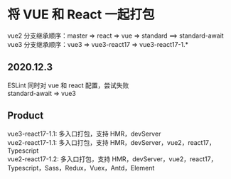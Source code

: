 <h1>将 VUE 和 React 一起打包</h1>
vue2 分支继承顺序：master => react => vue => standard ==> standard-await
<br />
vue3 分支继承顺序：vue3 => vue3-react17 => vue3-react17-1.*


<h2>2020.12.3</h2>
ESLint 同时对 vue 和 react 配置，尝试失败
<br/ >
standard-await => vue3

<h2>Product</h2>
vue3-react17-1.1: 多入口打包，支持 HMR，devServer
<br />
vue2-react17-1.1: 多入口打包，支持 HMR，devServer，vue2，react17，Typescript
<br />
vue2-react17-1.2: 多入口打包，支持 HMR，devServer，vue2，react17，Typescript，Sass，Redux，Vuex，Antd，Element
